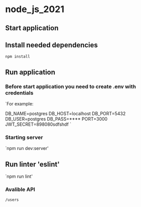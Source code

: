 # node_js_2021

## Start application

## Install needed dependencies

`npm install`

## Run application

### Before start application you need to create .env with credentials

`For example:

DB_NAME=postgres
DB_HOST=localhost
DB_PORT=5432
DB_USER=postgres
DB_PASS=\*\*\*\*
PORT=3000
JWT_SECRET=898080sdfshdf
`

### Starting server

`npm run dev:server'

## Run linter 'eslint'

`npm run lint'

### Avalible API

`/users`
